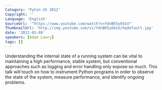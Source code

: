 ```yaml
---
Category: 'PyCon US 2012'
Copyright: ''
Language: 'English'
SourceUrl: '"https://www.youtube.com/watch?v=YdnBK5yO4zU"'
ThumbnailUrl: 'http://img.youtube.com/vi/YdnBK5yO4zU/hqdefault.jpg'
date: '2012-03-09'
speakers: [Adam Lowry]
tags: []
---
```

Understanding the internal state of a running system can be vital to
maintaining a high performance, stable system, but conventional approaches
such as logging and error handling only expose so much. This talk will touch
on how to instrument Python programs in order to observe the state of the
system, measure performance, and identify ongoing problems.

